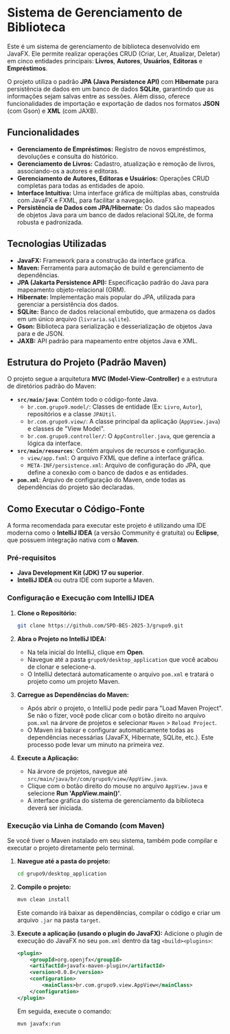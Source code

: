 # Sistema de Gerenciamento de Biblioteca

Este é um sistema de gerenciamento de biblioteca desenvolvido em JavaFX. Ele permite realizar operações CRUD (Criar, Ler, Atualizar, Deletar) em cinco entidades principais: **Livros**, **Autores**, **Usuários**, **Editoras** e **Empréstimos**.

O projeto utiliza o padrão **JPA (Java Persistence API)** com **Hibernate** para persistência de dados em um banco de dados **SQLite**, garantindo que as informações sejam salvas entre as sessões. Além disso, oferece funcionalidades de importação e exportação de dados nos formatos **JSON** (com Gson) e **XML** (com JAXB).

## Funcionalidades

- **Gerenciamento de Empréstimos:** Registro de novos empréstimos, devoluções e consulta do histórico.
- **Gerenciamento de Livros:** Cadastro, atualização e remoção de livros, associando-os a autores e editoras.
- **Gerenciamento de Autores, Editoras e Usuários:** Operações CRUD completas para todas as entidades de apoio.
- **Interface Intuitiva:** Uma interface gráfica de múltiplas abas, construída com JavaFX e FXML, para facilitar a navegação.
- **Persistência de Dados com JPA/Hibernate:** Os dados são mapeados de objetos Java para um banco de dados relacional SQLite, de forma robusta e padronizada.

## Tecnologias Utilizadas

- **JavaFX:** Framework para a construção da interface gráfica.
- **Maven:** Ferramenta para automação de build e gerenciamento de dependências.
- **JPA (Jakarta Persistence API):** Especificação padrão do Java para mapeamento objeto-relacional (ORM).
- **Hibernate:** Implementação mais popular do JPA, utilizada para gerenciar a persistência dos dados.
- **SQLite:** Banco de dados relacional embutido, que armazena os dados em um único arquivo (`livraria.sqlite`).
- **Gson:** Biblioteca para serialização e desserialização de objetos Java para e de JSON.
- **JAXB:** API padrão para mapeamento entre objetos Java e XML.

## Estrutura do Projeto (Padrão Maven)

O projeto segue a arquitetura **MVC (Model-View-Controller)** e a estrutura de diretórios padrão do Maven:

- **`src/main/java`**: Contém todo o código-fonte Java.
  - `br.com.grupo9.model/`: Classes de entidade (Ex: `Livro`, `Autor`), repositórios e a classe `JPAUtil`.
  - `br.com.grupo9.view/`: A classe principal da aplicação (`AppView.java`) e classes de "View Model".
  - `br.com.grupo9.controller/`: O `AppController.java`, que gerencia a lógica da interface.
- **`src/main/resources`**: Contém arquivos de recursos e configuração.
  - `view/app.fxml`: O arquivo FXML que define a interface gráfica.
  - `META-INF/persistence.xml`: Arquivo de configuração do JPA, que define a conexão com o banco de dados e as entidades.
- **`pom.xml`**: Arquivo de configuração do Maven, onde todas as dependências do projeto são declaradas.

## Como Executar o Código-Fonte

A forma recomendada para executar este projeto é utilizando uma IDE moderna como o **IntelliJ IDEA** (a versão Community é gratuita) ou **Eclipse**, que possuem integração nativa com o **Maven**.

### Pré-requisitos

- **Java Development Kit (JDK) 17 ou superior**.
- **IntelliJ IDEA** ou outra IDE com suporte a Maven.

### Configuração e Execução com IntelliJ IDEA

1. **Clone o Repositório:**

    ```bash
    git clone https://github.com/SPD-BES-2025-3/grupo9.git
    ```

2. **Abra o Projeto no IntelliJ IDEA:**

    - Na tela inicial do IntelliJ, clique em **Open**.
    - Navegue até a pasta `grupo9/desktop_application` que você acabou de clonar e selecione-a.
    - O IntelliJ detectará automaticamente o arquivo `pom.xml` e tratará o projeto como um projeto Maven.

3. **Carregue as Dependências do Maven:**

    - Após abrir o projeto, o IntelliJ pode pedir para "Load Maven Project". Se não o fizer, você pode clicar com o botão direito no arquivo `pom.xml` na árvore de projetos e selecionar `Maven` > `Reload Project`.
    - O Maven irá baixar e configurar automaticamente todas as dependências necessárias (JavaFX, Hibernate, SQLite, etc.). Este processo pode levar um minuto na primeira vez.

4. **Execute a Aplicação:**
    - Na árvore de projetos, navegue até `src/main/java/br/com/grupo9/view/AppView.java`.
    - Clique com o botão direito do mouse no arquivo `AppView.java` e selecione **Run 'AppView.main()'**.
    - A interface gráfica do sistema de gerenciamento da biblioteca deverá ser iniciada.

### Execução via Linha de Comando (com Maven)

Se você tiver o Maven instalado em seu sistema, também pode compilar e executar o projeto diretamente pelo terminal.

1. **Navegue até a pasta do projeto:**

    ```bash
    cd grupo9/desktop_application
    ```

2. **Compile o projeto:**

    ```bash
    mvn clean install
    ```

    Este comando irá baixar as dependências, compilar o código e criar um arquivo `.jar` na pasta `target`.

3. **Execute a aplicação (usando o plugin do JavaFX):**
    Adicione o plugin de execução do JavaFX no seu `pom.xml` dentro da tag `<build><plugins>`:

    ```xml
    <plugin>
        <groupId>org.openjfx</groupId>
        <artifactId>javafx-maven-plugin</artifactId>
        <version>0.0.8</version>
        <configuration>
            <mainClass>br.com.grupo9.view.AppView</mainClass>
        </configuration>
    </plugin>
    ```

    Em seguida, execute o comando:

    ```bash
    mvn javafx:run
    ```
